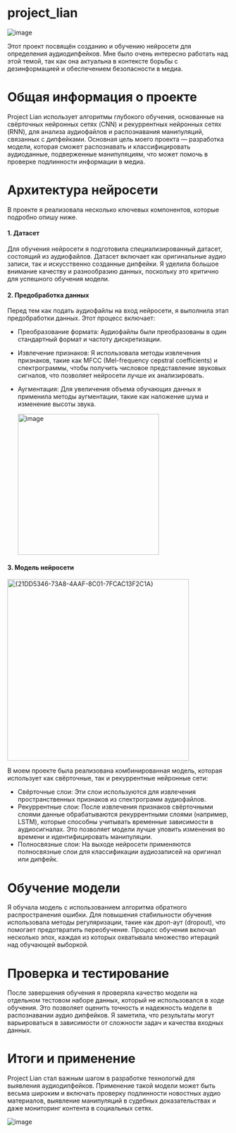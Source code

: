 # project_lian
![image](https://github.com/user-attachments/assets/4956d5ba-0c07-49c0-9564-a4bac527ba2f)

Этот проект посвящён созданию и обучению нейросети для определения аудиодипфейков. Мне было очень интересно работать над этой темой, так как она актуальна в контексте борьбы с дезинформацией и обеспечением безопасности в медиа.

# Общая информация о проекте

Project Lian использует алгоритмы глубокого обучения, основанные на свёрточных нейронных сетях (CNN) и рекуррентных нейронных сетях (RNN), для анализа аудиофайлов и распознавания манипуляций, связанных с дипфейками. Основная цель моего проекта — разработка модели, которая сможет распознавать и классифицировать аудиоданные, подверженные манипуляциям, что может помочь в проверке подлинности информации в медиа.

# Архитектура нейросети

В проекте я реализовала несколько ключевых компонентов, которые подробно опишу ниже.

#### 1. Датасет

Для обучения нейросети я подготовила специализированный датасет, состоящий из аудиофайлов. Датасет включает как оригинальные аудио записи, так и искусственно созданные дипфейки. Я уделила большое внимание качеству и разнообразию данных, поскольку это критично для успешного обучения модели.

#### 2. Предобработка данных

Перед тем как подать аудиофайлы на вход нейросети, я выполнила этап предобработки данных. Этот процесс включает:

- Преобразование формата: Аудиофайлы были преобразованы в один стандартный формат и частоту дискретизации.
- Извлечение признаков: Я использовала методы извлечения признаков, такие как MFCC (Mel-frequency cepstral coefficients) и спектрограммы, чтобы получить числовое представление звуковых сигналов, что позволяет нейросети лучше их анализировать.
- Аугментация: Для увеличения объема обучающих данных я применила методы аугментации, такие как наложение шума и изменение высоты звука.

  <img width="320" alt="image" src="https://github.com/user-attachments/assets/10036676-3896-49af-99ce-16dfe3c4c65e" />


#### 3. Модель нейросети
<img width="412" alt="{21DD5346-73A8-4AAF-8C01-7FCAC13F2C1A}" src="https://github.com/user-attachments/assets/e8486893-cfeb-484d-92bb-b8a016560568" />


В моем проекте была реализована комбинированная модель, которая использует как свёрточные, так и рекуррентные нейронные сети:

- Свёрточные слои: Эти слои используются для извлечения пространственных признаков из спектрограмм аудиофайлов.
- Рекуррентные слои: После извлечения признаков свёрточными слоями данные обрабатываются рекуррентными слоями (например, LSTM), которые способны учитывать временные зависимости в аудиосигналах. Это позволяет модели лучше уловить изменения во времени и идентифицировать манипуляции.
- Полносвязные слои: На выходе нейросети применяются полносвязные слои для классификации аудиозаписей на оригинал или дипфейк.

# Обучение модели

Я обучала модель с использованием алгоритма обратного распространения ошибки. Для повышения стабильности обучения использовала методы регуляризации, такие как дроп-аут (dropout), что помогает предотвратить переобучение. Процесс обучения включал несколько эпох, каждая из которых охватывала множество итераций над обучающей выборкой.

# Проверка и тестирование

После завершения обучения я проверяла качество модели на отдельном тестовом наборе данных, который не использовался в ходе обучения. Это позволяет оценить точность и надежность модели в распознавании аудио дипфейков. Я заметила, что результаты могут варьироваться в зависимости от сложности задач и качества входных данных.

# Итоги и применение

Project Lian стал важным шагом в разработке технологий для выявления аудиодипфейков. Применение такой модели может быть весьма широким и включать проверку подлинности новостных аудио материалов, выявление манипуляций в судебных доказательствах и даже мониторинг контента в социальных сетях.


![image](https://github.com/user-attachments/assets/bde256b3-a182-43d8-b6e7-3a421afcf959)

